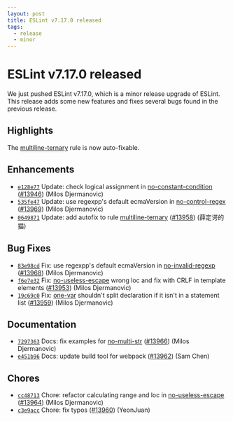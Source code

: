 ```yaml
---
layout: post
title: ESLint v7.17.0 released
tags:
  - release
  - minor
---
```

# ESLint v7.17.0 released

We just pushed ESLint v7.17.0, which is a minor release upgrade of ESLint. This release adds some new features and fixes several bugs found in the previous release.

## Highlights

The [multiline-ternary](/docs/rules/multiline-ternary) rule is now auto-fixable.








## Enhancements


* [`e128e77`](https://github.com/eslint/eslint/commit/e128e775e9fa116a0ad68a071f1f0997589f8cd4) Update: check logical assignment in [no-constant-condition](/docs/rules/no-constant-condition) ([#13946](https://github.com/eslint/eslint/issues/13946)) (Milos Djermanovic)
* [`535fe47`](https://github.com/eslint/eslint/commit/535fe47fee6544b4957378f9408117c8318d4762) Update: use regexpp's default ecmaVersion in [no-control-regex](/docs/rules/no-control-regex) ([#13969](https://github.com/eslint/eslint/issues/13969)) (Milos Djermanovic)
* [`0649871`](https://github.com/eslint/eslint/commit/06498716bfba65ed8c7217917a29a07ad267193a) Update: add autofix to rule [multiline-ternary](/docs/rules/multiline-ternary) ([#13958](https://github.com/eslint/eslint/issues/13958)) (薛定谔的猫)




## Bug Fixes


* [`83e98cd`](https://github.com/eslint/eslint/commit/83e98cd48ce3d1acf729f4fb9be40cff332abd6e) Fix: use regexpp's default ecmaVersion in [no-invalid-regexp](/docs/rules/no-invalid-regexp) ([#13968](https://github.com/eslint/eslint/issues/13968)) (Milos Djermanovic)
* [`f6e7e32`](https://github.com/eslint/eslint/commit/f6e7e3231bc43c989f8c953de8e0d328bac5eea0) Fix: [no-useless-escape](/docs/rules/no-useless-escape) wrong loc and fix with CRLF in template elements ([#13953](https://github.com/eslint/eslint/issues/13953)) (Milos Djermanovic)
* [`19c69c0`](https://github.com/eslint/eslint/commit/19c69c0293a98634ff0d4884a0cdabc1213ebcb4) Fix: [one-var](/docs/rules/one-var) shouldn't split declaration if it isn't in a statement list ([#13959](https://github.com/eslint/eslint/issues/13959)) (Milos Djermanovic)




## Documentation


* [`7297363`](https://github.com/eslint/eslint/commit/7297363ea355d0e3b2a74aaec586126deb91fd93) Docs: fix examples for [no-multi-str](/docs/rules/no-multi-str) ([#13966](https://github.com/eslint/eslint/issues/13966)) (Milos Djermanovic)
* [`e451b96`](https://github.com/eslint/eslint/commit/e451b9664aface32ad9321eaf5619c875dc76553) Docs: update build tool for webpack ([#13962](https://github.com/eslint/eslint/issues/13962)) (Sam Chen)








## Chores


* [`cc48713`](https://github.com/eslint/eslint/commit/cc4871369645c3409dc56ded7a555af8a9f63d51) Chore: refactor calculating range and loc in [no-useless-escape](/docs/rules/no-useless-escape) ([#13964](https://github.com/eslint/eslint/issues/13964)) (Milos Djermanovic)
* [`c3e9acc`](https://github.com/eslint/eslint/commit/c3e9accce2f61b04ab699fd37c90703305281aa3) Chore: fix typos ([#13960](https://github.com/eslint/eslint/issues/13960)) (YeonJuan)


